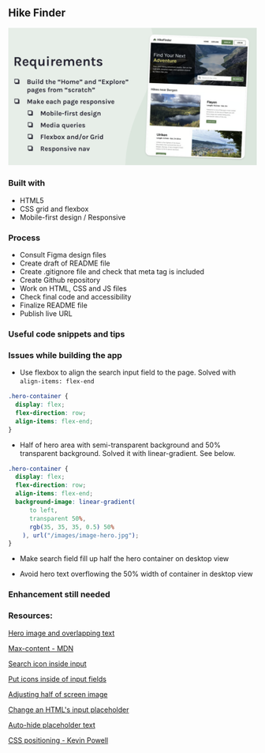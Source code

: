 ## Hike Finder

![screenshot](images/requirements.png)

### Built with

- HTML5
- CSS grid and flexbox
- Mobile-first design / Responsive

### Process

- Consult Figma design files
- Create draft of README file
- Create .gitignore file and check that meta tag is included
- Create Github repository
- Work on HTML, CSS and JS files
- Check final code and accessibility
- Finalize README file
- Publish live URL

### Useful code snippets and tips

### Issues while building the app

- Use flexbox to align the search input field to the page. Solved with `align-items: flex-end`

```css
.hero-container {
  display: flex;
  flex-direction: row;
  align-items: flex-end;
}
```

- Half of hero area with semi-transparent background and 50% transparent background. Solved it with linear-gradient. See below.

```css
.hero-container {
  display: flex;
  flex-direction: row;
  align-items: flex-end;
  background-image: linear-gradient(
      to left,
      transparent 50%,
      rgb(35, 35, 35, 0.5) 50%
    ), url("/images/image-hero.jpg");
}
```

- Make search field fill up half the hero container on desktop view

- Avoid hero text overflowing the 50% width of container in desktop view

### Enhancement still needed

### Resources:

[Hero image and overlapping text](https://stackoverflow.com/questions/75227421/hero-image-with-overlapping-text-box)

[Max-content - MDN](https://developer.mozilla.org/en-US/docs/Web/CSS/max-content)

[Search icon inside input](https://nikitahl.com/search-icon-inside-input)

[Put icons inside of input fields](https://teamtreehouse.com/community/how-do-i-put-icons-inside-of-input-fields)

[Adjusting half of screen image](https://stackoverflow.com/questions/51305396/css-half-of-screen-image-and-half-of-screen-background-color-with-a-container-o)

[Change an HTML's input placeholder](https://stackoverflow.com/questions/2610497/change-an-html-inputs-placeholder-color-with-css)

[Auto-hide placeholder text](https://www.w3docs.com/snippets/css/how-to-auto-hide-placeholder-text-on-focus-with-css-and-jquery.html)

[CSS positioning - Kevin Powell](https://www.youtube.com/watch?v=jFcWa9kiOHQ)
